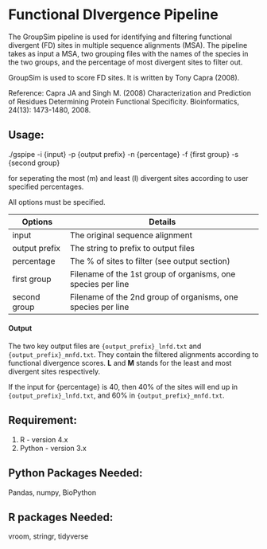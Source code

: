 # Functional DIvergence Pipeline

The GroupSim pipeline is used for identifying and filtering functional divergent (FD) sites in multiple sequence alignments (MSA).
The pipeline takes as input a MSA, two grouping files with the names of the species in the two groups, and the percentage of most divergent sites to filter out. 


GroupSim is used to score FD sites. It is written by Tony Capra (2008).

Reference: Capra JA and Singh M. (2008) Characterization and Prediction of
Residues Determining Protein Functional Specificity. Bioinformatics,
24(13): 1473-1480, 2008.

## Usage:

./gspipe -i {input} -p {output prefix}  -n {percentage} -f {first group} -s {second group}

for seperating the most (m) and least (l) divergent sites according to user specified percentages.

All options must be specified.

Options | Details 
--------|--------
 input  | The original sequence alignment 
 output prefix | The string to prefix to output files
 percentage | The % of sites to filter (see output section)
 first group | Filename of the 1st group of organisms, one species per line
 second group | Filename of the 2nd group of organisms, one species per line

#### Output
The two key output files are `{output_prefix}_lnfd.txt` and `{output_prefix}_mnfd.txt`. They contain the filtered alignments according to functional divergence scores. **L** and **M** stands for the least and most divergent sites respectively. 

If the input for {percentage} is 40, then 40% of the sites will end up in `{output_prefix}_lnfd.txt`, and 60% in `{output_prefix}_mnfd.txt`. 

## Requirement:
1. R - version 4.x
2. Python - version 3.x

## Python Packages Needed:
Pandas, numpy, BioPython

## R packages Needed:
vroom, stringr, tidyverse
